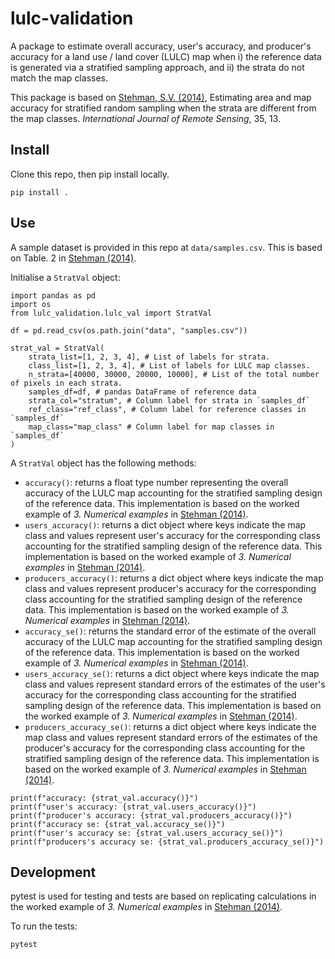 # lulc-validation

A package to estimate overall accuracy, user's accuracy, and producer's accuracy for a land use / land cover (LULC) map when i) the reference data is generated via a stratified sampling approach, and ii) the strata do not match the map classes. 

This package is based on [Stehman, S.V. (2014)](https://www.tandfonline.com/doi/abs/10.1080/01431161.2014.930207), Estimating area and map accuracy for stratified random sampling when the strata are different from the map classes. *International Journal of Remote Sensing*, 35, 13.

## Install

Clone this repo, then pip install locally. 

```
pip install .
```

## Use

A sample dataset is provided in this repo at `data/samples.csv`. This is based on Table. 2 in [Stehman (2014)](https://www.tandfonline.com/doi/abs/10.1080/01431161.2014.930207).

Initialise a `StratVal` object:

```
import pandas as pd
import os
from lulc_validation.lulc_val import StratVal

df = pd.read_csv(os.path.join("data", "samples.csv"))

strat_val = StratVal(
    strata_list=[1, 2, 3, 4], # List of labels for strata.
    class_list=[1, 2, 3, 4], # List of labels for LULC map classes.
    n_strata=[40000, 30000, 20000, 10000], # List of the total number of pixels in each strata.
    samples_df=df, # pandas DataFrame of reference data
    strata_col="stratum", # Column label for strata in `samples_df`
    ref_class="ref_class", # Column label for reference classes in `samples_df`
    map_class="map_class" # Column label for map classes in `samples_df`
)
```

A `StratVal` object has the following methods:

* `accuracy()`: returns a float type number representing the overall accuracy of the LULC map accounting for the stratified sampling design of the reference data. This implementation is based on the worked example of *3. Numerical examples* in [Stehman (2014)](https://www.tandfonline.com/doi/abs/10.1080/01431161.2014.930207).
* `users_accuracy()`: returns a dict object where keys indicate the map class and values represent user's accuracy for the corresponding class accounting for the stratified sampling design of the reference data. This implementation is based on the worked example of *3. Numerical examples* in [Stehman (2014)](https://www.tandfonline.com/doi/abs/10.1080/01431161.2014.930207).
* `producers_accuracy()`: returns a dict object where keys indicate the map class and values represent producer's accuracy for the corresponding class accounting for the stratified sampling design of the reference data. This implementation is based on the worked example of *3. Numerical examples* in [Stehman (2014)](https://www.tandfonline.com/doi/abs/10.1080/01431161.2014.930207).
* `accuracy_se()`: returns the standard error of the estimate of the overall accuracy of the LULC map accounting for the stratified sampling design of the reference data. This implementation is based on the worked example of *3. Numerical examples* in [Stehman (2014)](https://www.tandfonline.com/doi/abs/10.1080/01431161.2014.930207).
* `users_accuracy_se()`: returns a dict object where keys indicate the map class and values represent standard errors of the estimates of the user's accuracy for the corresponding class accounting for the stratified sampling design of the reference data. This implementation is based on the worked example of *3. Numerical examples* in [Stehman (2014)](https://www.tandfonline.com/doi/abs/10.1080/01431161.2014.930207).
* `producers_accuracy_se()`: returns a dict object where keys indicate the map class and values represent standard errors of the estimates of the producer's accuracy for the corresponding class accounting for the stratified sampling design of the reference data. This implementation is based on the worked example of *3. Numerical examples* in [Stehman (2014)](https://www.tandfonline.com/doi/abs/10.1080/01431161.2014.930207).

```
print(f"accuracy: {strat_val.accuracy()}")
print(f"user's accuracy: {strat_val.users_accuracy()}")
print(f"producer's accuracy: {strat_val.producers_accuracy()}")
print(f"accuracy se: {strat_val.accuracy_se()}")
print(f"user's accuracy se: {strat_val.users_accuracy_se()}")
print(f"producers's accuracy se: {strat_val.producers_accuracy_se()}")
```

## Development

pytest is used for testing and tests are based on replicating calculations in the worked example of *3. Numerical examples* in [Stehman (2014)](https://www.tandfonline.com/doi/abs/10.1080/01431161.2014.930207).

To run the tests:

```
pytest
``` 